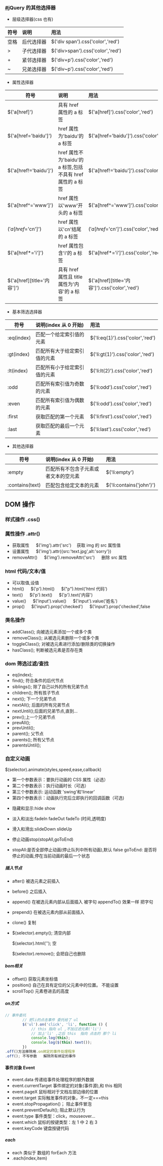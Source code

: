 ### [#](https://metro2703.github.io/bufan-doc/learn/jquery/#jquery-的其他选择器)jQuery 的其他选择器

- 层级选择器(css 也有)

| 符号 | 说明       | 用法                             |
| ---- | :--------- | :------------------------------- |
| 空格 | 后代选择器 | $('div span').css('color','red') |
| >    | 子代选择器 | $('div>span').css('color','red') |
| +    | 紧邻选择器 | $('div+p').css('color','red')    |
| ~    | 兄弟选择器 | $('div~p').css('color','red')    |

- 属性选择器

| 符号                       | 说明                                                        | 用法                                          |
| -------------------------- | :---------------------------------------------------------- | :-------------------------------------------- |
| $('a[href]')               | 具有 href 属性的 a 标签                                     | $('a[href]').css('color','red')               |
| $('a[href='baidu']')       | href 属性为'baidu'的 a 标签                                 | $('a[href='baidu']').css('color','red')       |
| $('a[href!='baidu']')      | href 属性不为'baidu'的 a 标签,包括不具有 href 属性的 a 标签 | $('a[href!='baidu']').css('color','red')      |
| $('a[href^='www']')        | href 属性以'www'开头的 a 标签                               | $('a[href^='www']').css('color','red')        |
| $('a[href$='cn']')         | href 属性以'cn'结尾的 a 标签                                | $('a[href$='cn']').css('color','red')         |
| $('a[href*='i']')          | href 属性包含'i'的 a 标签                                   | $('a[href*='i']').css('color','red')          |
| $('a[href][title='内容']') | 具有 href 属性且 title 属性为'内容'的 a 标签                | $('a[href][title='内容']').css('color','red') |

- 基本筛选选择器

| 符号       | 说明(index 从 0 开始)        | 用法                             |
| ---------- | :--------------------------- | :------------------------------- |
| :eq(index) | 匹配一个给定索引值的元素     | $('li:eq(1)').css('color','red') |
| :gt(index) | 匹配所有大于给定索引值的元素 | $('li:gt(1)').css('color','red') |
| :lt(index) | 匹配所有小于给定索引值的元素 | $('li:lt(2)').css('color','red') |
| :odd       | 匹配所有索引值为奇数的元素   | $('li:odd').css('color','red')   |
| :even      | 匹配所有索引值为偶数的元素   | $('li:odd').css('color','red')   |
| :first     | 获取匹配的第一个元素         | $('li:first').css('color','red') |
| :last      | 获取匹配的最后一个元素       | $('li:last').css('color','red')  |

- 其他选择器

| 符号            | 说明(index 从 0 开始)                | 用法                     |
| --------------- | :----------------------------------- | :----------------------- |
| :empty          | 匹配所有不包含子元素或者文本的空元素 | $('li:empty')            |
| :contains(text) | 匹配包含给定文本的元素               | $('li:contains('john')') |

##  DOM 操作

### 样式操作 .css()

### 属性操作 .attr()

- 获取属性   $('img').attr('src')  获取 img 的 src 属性值
- 设置属性   $('img').attr({src:'text.jpg',alt:'sorry'})
- removeAttr()   $('img').removeAttr('src')   删除 src 属性

### html 代码/文本/值

- 可以取值,设值
- html()   $('p').html()   $("p").html('html 代码')
- text()   $('p').text()   $('p').text('内容')
- value()   $('input').value()   $('input').value('姓名')
- prop()   $('input').prop('checked')   $('input').prop('checked',false

### 类名操作

- addClass(); 向被选元素添加一个或多个类
- removeClass(); 从被选元素删除一个或多个类
- toggleClass(); 对被选元素进行添加/删除类的切换操作
- hasClass(); 判断被选元素是否存在类

### dom 筛选过滤/查找

- eq(index);
- find(); 符合条件的后代节点
- siblings(); 除了自己以外的所有兄弟节点
- children(); 所有孩子节点
- next(); 下一个兄弟节点
- nextAll(); 后面的所有兄弟节点
- nextUntil();后面的兄弟节点,直到...
- prev();上一个兄弟节点
- prevAll();
- prevUntil();
- parent(); 父节点
- parents(); 所有父节点
- parentsUntil();

### 自定义动画

$(selector).animate(styles,speed,ease,callback)

- 第一个参数表示：要执行动画的 CSS 属性（必选）
- 第二个参数表示：执行动画时长（可选）
- 第三个参数表示: 运动函数 'swing'和'linear'
- 第四个参数表示：动画执行完后立即执行的回调函数（可选)



* 隐藏和显示:hide      show
* 淡入和淡出:fadeIn    fadeOut    fadeTo (时间,透明度)
* 滑入和滑出:slideDown    slideUp
* 停止动画stop(stopAll,goToEnd)

* stopAll:是否全部停止动画(停止队列中所有动画),默认 false goToEnd: 是否将停止的动画,停在当前动画的最后一个状态

##### 插入节点

* after()  被选元素之前插入

* before() 之后插入

* append()  在被选元素内部从后面插入  被字句   appendTo() 效果一样  把字句

* prepend()  在被选元素内部从前面插入

* clone() 复制

* $(selector).empty();  清空内部

   $(selector).html(''); 空

   $(selector).remove(); 会把自己也删除

##### bom相关

* offset()   获取元素坐标值 
* position()   自己在具有定位的父元素中的位置。 不能设置
* scrollTop()     元素卷进去的高度



##### on方式

```js
// 事件委托
        // 把li的点击事件 委托给了 ul
        $('ul').on('click', 'li', function () {
            // this 指向 ul ,不加过滤元素('li')
            // 加上'li' ,之后 this  指向 点击的 那个 li
            console.log(this);
            console.log($(this).text());
        })
.off()方法移除用.on绑定的事件处理程序
.off(); 不写参数   解除所有绑定的事件
```

#### 事件对象 Event

- event.data 传递给事件处理程序的额外数据
- event.currentTarget 事件绑定的对象(事件源),和 this 相同
- event.pageX 鼠标相对于文档左部边缘的位置
- event.target 实际触发事件的对象，不一定===this
- event.stopPropagation()； 阻止事件冒泡
- event.preventDefault(); 阻止默认行为
- event.type 事件类型：click，mouseover…
- event.which 鼠标的按键类型：左 1 中 2 右 3
- event.keyCode 键盘按键代码

##### each

* each  类似于 数组的 forEach 方法
* .each(index,item)

